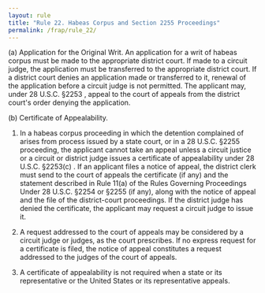 ```yaml
---
layout: rule
title: "Rule 22. Habeas Corpus and Section 2255 Proceedings"
permalink: /frap/rule_22/
---
```


(a) Application for the Original Writ. An application for a writ of habeas corpus must be made to the appropriate district court. If made to a circuit judge, the application must be transferred to the appropriate district court. If a district court denies an application made or transferred to it, renewal of the application before a circuit judge is not permitted. The applicant may, under 28 U.S.C. §2253 , appeal to the court of appeals from the district court's order denying the application.


(b) Certificate of Appealability.


1. In a habeas corpus proceeding in which the detention complained of arises from process issued by a state court, or in a 28 U.S.C. §2255 proceeding, the applicant cannot take an appeal unless a circuit justice or a circuit or district judge issues a certificate of appealability under 28 U.S.C. §2253(c) . If an applicant files a notice of appeal, the district clerk must send to the court of appeals the certificate (if any) and the statement described in Rule 11(a) of the Rules Governing Proceedings Under 28 U.S.C. §2254 or §2255 (if any), along with the notice of appeal and the file of the district-court proceedings. If the district judge has denied the certificate, the applicant may request a circuit judge to issue it.


2. A request addressed to the court of appeals may be considered by a circuit judge or judges, as the court prescribes. If no express request for a certificate is filed, the notice of appeal constitutes a request addressed to the judges of the court of appeals.


3. A certificate of appealability is not required when a state or its representative or the United States or its representative appeals.
